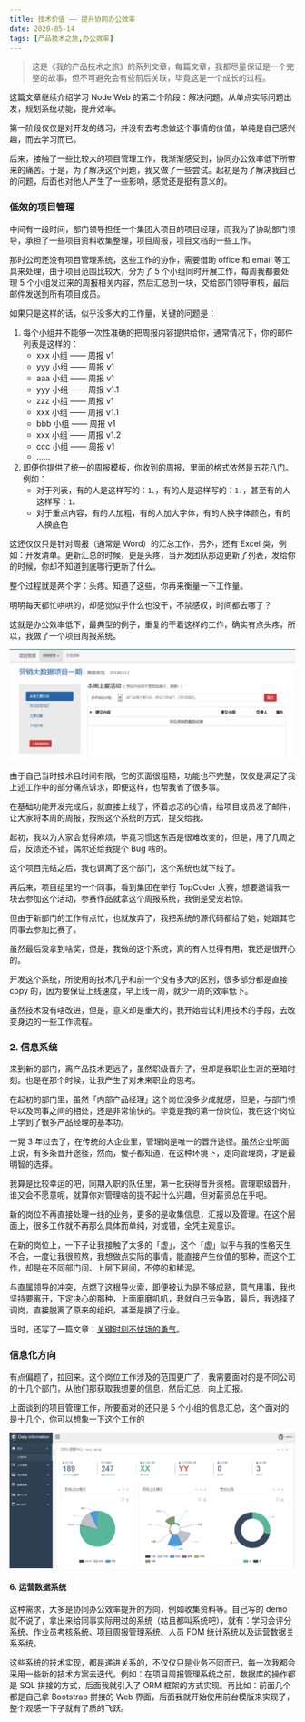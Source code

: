 ```yaml
---
title: 技术价值 —— 提升协同办公效率
date: 2020-05-14
tags: [产品技术之旅,办公效率]
---
```


> 这是《我的产品技术之旅》的系列文章，每篇文章，我都尽量保证是一个完整的故事，但不可避免会有些前后关联，毕竟这是一个成长的过程。

这篇文章继续介绍学习 Node Web 的第二个阶段：解决问题，从单点实际问题出发，规划系统功能，提升效率。

第一阶段仅仅是对开发的练习，并没有去考虑做这个事情的价值，单纯是自己感兴趣，而去学习而已。

后来，接触了一些比较大的项目管理工作，我渐渐感受到，协同办公效率低下所带来的痛苦。于是，为了解决这个问题，我又做了一些尝试。起初是为了解决我自己的问题，后面也对他人产生了一些影响，感觉还是挺有意义的。

### 低效的项目管理
中间有一段时间，部门领导担任一个集团大项目的项目经理，而我为了协助部门领导，承担了一些项目资料收集整理，项目周报，项目文档的一些工作。

那时公司还没有项目管理系统，这些工作的协作，需要借助 office 和 email 等工具来处理，由于项目范围比较大，分为了 5 个小组同时开展工作，每周我都要处理 5 个小组发过来的周报相关内容，然后汇总到一块，交给部门领导审核，最后邮件发送到所有项目成员。

如果只是这样的话，似乎没多大的工作量，关键的问题是：

1. 每个小组并不能够一次性准确的把周报内容提供给你，通常情况下，你的邮件列表是这样的：
   - xxx 小组 —— 周报 v1
   - yyy 小组 —— 周报 v1
   - aaa 小组 —— 周报 v1
   - yyy 小组 —— 周报 v1.1
   - zzz 小组 —— 周报 v1
   - xxx 小组 —— 周报 v1.1
   - bbb 小组 —— 周报 v1
   - xxx 小组 —— 周报 v1.2
   - ccc 小组 —— 周报 v1
   - ......
2. 即便你提供了统一的周报模板，你收到的周报，里面的格式依然是五花八门。例如：
   - 对于列表，有的人是这样写的：`1、`，有的人是这样写的：`1.`，甚至有的人这样写：`1。`
   - 对于重点内容，有的人加粗，有的人加大字体，有的人换字体颜色，有的人换底色

这还仅仅只是针对周报（通常是 Word）的汇总工作，另外，还有 Excel 类，例如：开发清单。更新汇总的时候，更是头疼，当开发团队那边更新了列表，发给你的时候，你却不知道到底哪行更新了什么。

整个过程就是两个字：头疼。知道了这些，你再来衡量一下工作量。

明明每天都忙哄哄的，却感觉似乎什么也没干，不禁感叹，时间都去哪了？

这就是办公效率低下，最典型的例子，重复的干着这样的工作，确实有点头疼，所以，我做了一个项目周报系统。

![](./_image/2020-05-13-21-22-11.png)

由于自己当时技术且时间有限，它的页面很粗糙，功能也不完整，仅仅是满足了我上述工作中的部分痛点诉求，即便这样，也帮我省了很多事。

在基础功能开发完成后，就直接上线了，怀着忐忑的心情，给项目成员发了邮件，让大家将本周的周报，按照这个系统的方式，提交给我。

起初，我以为大家会觉得麻烦，毕竟习惯这东西是很难改变的，但是，用了几周之后，反馈还不错，偶尔还给我提个 Bug 啥的。

这个项目完结之后，我也调离了这个部门，这个系统也就下线了。

再后来，项目组里的一个同事，看到集团在举行 TopCoder 大赛，想要邀请我一块去参加这个活动，参赛作品就拿这个周报系统，我倒是受宠若惊。

但由于新部门的工作有点忙，也就放弃了，我把系统的源代码都给了她，她跟其它同事去参加比赛了。

虽然最后没拿到啥奖，但是，我做的这个系统，真的有人觉得有用，我还是很开心的。

开发这个系统，所使用的技术几乎和前一个没有多大的区别，很多部分都是直接 copy 的，因为要保证上线速度，早上线一周，就少一周的效率低下。

虽然技术没有啥改进，但是，意义却是重大的，我开始尝试利用技术的手段，去改变身边的一些工作流程。

### 2. 信息系统
来到新的部门，离产品技术更远了，虽然职级晋升了，但却是我职业生涯的至暗时刻。也是在那个时候，让我产生了对未来职业的思考。

在起初的部门里，虽然「内部产品经理」这个岗位没多少成就感，但是，与部门领导以及同事之间的相处，还是非常愉快的。毕竟是我的第一份岗位，我在这个岗位上学到了很多产品经理的基本功。

一晃 3 年过去了，在传统的大企业里，管理岗是唯一的晋升途径。虽然企业明面上说，有多条晋升途径，然而，傻子都知道，在这种环境下，走向管理岗，才是最明智的选择。

我算是比较幸运的吧，同期入职的队伍里，第一批获得晋升资格。管理职级晋升，谁又会不愿意呢，就算你对管理啥的提不起什么兴趣，但对薪资总在乎吧。

新的岗位不再直接处理一线的业务，更多的是收集信息，汇报以及管理。在这个层面上，很多工作就不再那么具体而单纯，对或错，全凭主观意识。

在新的岗位上，一下子让我接触了太多的「虚」，这个「虚」似乎与我的性格天生不合，一度让我很煎熬，我想做点实际的事情，能直接产生价值的那种，而这个工作，却是在不同部门间、上层下层间，不停的和稀泥。

与直属领导的冲突，点燃了这根导火索，即便被认为是不够成熟，意气用事，我也坚持要离开，下定决心的那种，上面磨磨叽叽，我就自己去争取，最后，我选择了调岗，直接脱离了原来的组织，甚至是换了行业。

当时，还写了一篇文章：[关键时刻不怯场的勇气](https://iamlupeng.com/post/posts/2018-07-07-change)。

### 信息化方向
有点偏题了，拉回来。这个岗位工作涉及的范围更广了，我需要面对的是不同公司的十几个部门，从他们那获取我想要的信息，然后汇总，向上汇报。

上面谈到的项目管理工作，所要面对的还只是 5 个小组的信息汇总，这个面对的是十几个，你可以想象一下这个工作的

![](./_image/2020-05-13-21-24-33.png)



#### 6. 运营数据系统





这种需求，大多是协同办公效率提升的方向，例如收集资料等。自己写的 demo 就不说了，拿出来给同事实际用过的系统（姑且都叫系统吧），就有：学习会评分系统、作业员考核系统、项目周报管理系统、人员 FOM 统计系统以及运营数据关系系统。

这些系统的技术实现，都是递进关系的，不仅仅只是业务不同而已，每一次我都会采用一些新的技术方案去迭代。例如：在项目周报管理系统之前，数据库的操作都是 SQL 拼接的方式，后面我就引入了 ORM 框架的方式实现。再比如：前面几个都是自己拿 Bootstrap 拼接的 Web 界面，后面我就开始使用前台模版来实现了，整个观感一下子就有了质的飞跃。